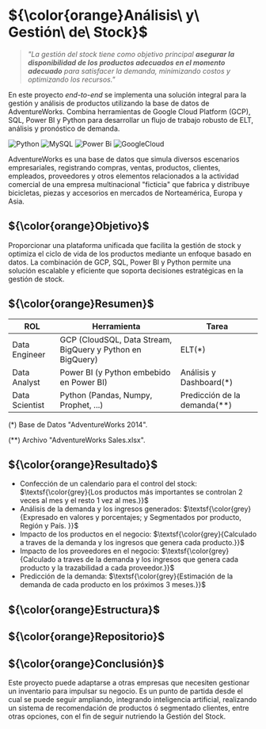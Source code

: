 # ${\color{orange}Análisis\ y\ Gestión\ de\ Stock}$

>  *"La gestión  del stock tiene como objetivo principal **asegurar la disponibilidad de los productos adecuados en el momento adecuado** para satisfacer la demanda, minimizando costos y optimizando los recursos."*

En este proyecto *end-to-end* se implementa una solución integral para la gestión y análisis de productos utilizando la base de datos de AdventureWorks. Combina herramientas de Google Cloud Platform (GCP), SQL, Power BI y Python para desarrollar un flujo de trabajo robusto de ELT, análisis y pronóstico de demanda.

![Python](https://img.shields.io/badge/python-3670A0?style=for-the-badge&logo=python&logoColor=ffdd54) ![MySQL](https://img.shields.io/badge/mysql-4479A1.svg?style=for-the-badge&logo=mysql&logoColor=white) ![Power Bi](https://img.shields.io/badge/power_bi-F2C811?style=for-the-badge&logo=powerbi&logoColor=black) ![GoogleCloud](https://img.shields.io/badge/GoogleCloud-%234285F4.svg?style=for-the-badge&logo=google-cloud&logoColor=white)

AdventureWorks es una base de datos que simula diversos escenarios empresariales, registrando compras, ventas, productos, clientes, empleados, proveedores y otros elementos relacionados a la actividad comercial de una empresa multinacional "ficticia" que fabrica y distribuye bicicletas, piezas y accesorios en mercados de Norteamérica, Europa y Asia.

## ${\color{orange}Objetivo}$

Proporcionar una plataforma unificada que facilita la gestión de stock y optimiza el ciclo de vida de los productos mediante un enfoque basado en datos. 
La combinación de GCP, SQL, Power BI y Python permite una solución escalable y eficiente que soporta decisiones estratégicas en la gestión de stock.

## ${\color{orange}Resumen}$

| ROL                |Herramienta                          |Tarea |
|----------------|-------------------------------|-----------------------------|
|Data Engineer|GCP (CloudSQL, Data Stream, BigQuery y Python en BigQuery)           |ELT(*)          |
|Data Analyst|Power BI (y Python embebido en Power BI)           |Análisis y Dashboard(*)            |
|Data Scientist|Python (Pandas, Numpy, Prophet, ...)|Predicción de la demanda(**)|

<span>(*) Base de Datos "AdventureWorks 2014".<span>

<span>(**) Archivo "AdventureWorks Sales.xlsx".<span>


## ${\color{orange}Resultado}$

- Confección de un calendario para el control del stock: 
$\textsf{\color{grey}{Los productos más importantes se controlan 2 veces al mes y el resto 1 vez al mes.}}$
- Análisis de la demanda y los ingresos generados: 
$\textsf{\color{grey}{Expresado en valores y porcentajes; y Segmentados por producto, Región y País. }}$
- Impacto de los productos en el negocio:
$\textsf{\color{grey}{Calculado a traves de la demanda y los ingresos que genera cada producto.}}$
- Impacto de los proveedores en el negocio:
$\textsf{\color{grey}{Calculado a traves de la demanda y los ingresos que genera cada producto y la trazabilidad a cada proveedor.}}$
- Predicción de la demanda:
$\textsf{\color{grey}{Estimación de la demanda de cada producto en los próximos 3 meses.}}$

## ${\color{orange}Estructura}$

## ${\color{orange}Repositorio}$

## ${\color{orange}Conclusión}$

Este proyecto puede adaptarse a otras empresas que necesiten gestionar un inventario para impulsar su negocio.
Es un punto de partida desde el cual se puede seguir ampliando, integrando inteligencia artificial, realizando un sistema de recomendación de productos ó segmentado clientes, entre otras opciones, con el fin de seguir nutriendo la Gestión del Stock.

